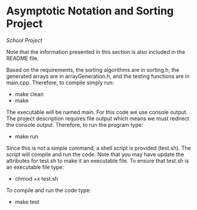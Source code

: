 Asymptotic Notation and Sorting Project
===========================================================================
*School Project*

Note that the information presented in this section is also included in the README file.

Based on the requirements, the sorting algorithms are in sorting.h, the generated arrays are in arrayGeneration.h, and the testing functions are in main.cpp. Therefore, to compile simply run:

* make clean
* make

The executable will be named main.
For this code we use console output. The project description requires file output which means we must redirect the console output. Therefore, to run the program type:

* make run

Since this is not a simple command, a shell script is provided (test.sh). The script will compile and run the code. Note that you may have update the attributes for test.sh to make it an executable file. To ensure that test.sh is an executable file type:

* chmod +x test.sh

To compile and run the code type:
* make test
